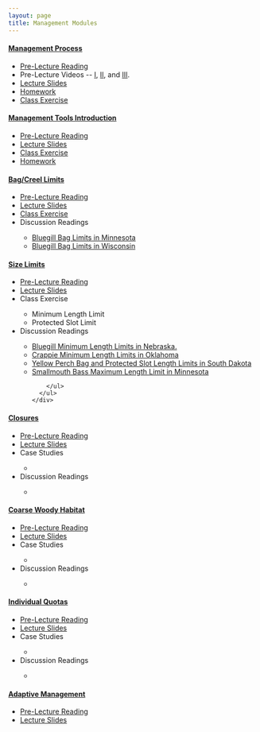 ```yaml
---
layout: page
title: Management Modules
---
```


<div class="panel-group" id="accordion2">

<!-- #### MANAGEMENT PROCESS #### -->
<div class="panel panel-default">
  <div class="panel-heading">
    <h4 class="panel-title">
      <a data-toggle="collapse" data-parent="#accordion2" href="#cMgmtProcess">Management Process</a>
    </h4>
  </div>
  <div id="cMgmtProcess" class="panel-collapse collapse">
    <div class="panel-body">
      <ul>
        <li><a href="MgmntProcess/RG_KruegerDecker_2010">Pre-Lecture Reading</a></li>
        <li>Pre-Lecture Videos -- <a href="https://www.youtube.com/v/QovhSVEDGEY?version=3&autoplay=1" TARGET="_blank">I</a>, <a href="https://www.youtube.com/v/kM_SQo7EC50?version=3&autoplay=1" TARGET="_blank">II</a>, and <a href="https://www.youtube.com/v/kYwzgGdbTvw?version=3&autoplay=1" TARGET="_blank">III</a>.</li>
        <li><a href="MgmntProcess/PPT.pptx">Lecture Slides</a></li>
        <li><a href="MgmntProcess/HW.html">Homework</a></li>
        <li><a href="MgmntProcess/Cases/NOPInvasion">Class Exercise</a></li>
      </ul>
    </div>
  </div>
</div>

<!-- #### MANAGEMENT TOOLS INTRODUCTION #### -->
<div class="panel panel-default">
  <div class="panel-heading">
    <h4 class="panel-title">
      <a data-toggle="collapse" data-parent="#accordion2" href="#cMgmtTools">Management Tools Introduction</a>
    </h4>
  </div>
  <div id="cMgmtTools" class="panel-collapse collapse">
    <div class="panel-body">
      <ul>
        <li><a href="MgmntTools/RG_IsermannPaukert_2010">Pre-Lecture Reading</a></li>
        <li><a href="MgmntTools/PPT.pptx">Lecture Slides</a></li>
        <li><a href="MgmntTools/CE">Class Exercise</a></li>
        <li><a href="MgmntTools/HW">Homework</a></li>
      </ul>
    </div>
  </div>
</div>

<!-- #### BAG LIMITS #### -->
<div class="panel panel-default">
  <div class="panel-heading">
    <h4 class="panel-title">
      <a data-toggle="collapse" data-parent="#accordion2" href="#cMgmtBagLimits">Bag/Creel Limits</a>
    </h4>
  </div>
  <div id="cMgmtBagLimits" class="panel-collapse collapse">
    <div class="panel-body">
      <ul>
        <li><a href="MgmntBagLimits/RG_BagLimits">Pre-Lecture Reading</a></li>
        <li><a href="MgmntBagLimits/PPT.pptx">Lecture Slides</a></li>
        <li><a href="MgmntBagLimits/CE_BagLimitsReductions.pptx">Class Exercise</a></li>
        <li>Discussion Readings</li>
        <ul>
          <li><a href="MgmntBagLimits/RG_Jacobson2005.html">Bluegill Bag Limits in Minnesota</a></li>
          <li><a href="MgmntBagLimits/RG_Rypel2015.html">Bluegill Bag Limits in Wisconsin</a></li>
        </ul>
      </ul>
    </div>
  </div>
</div>

<!-- #### SIZE LIMITS #### -->
<div class="panel panel-default">
  <div class="panel-heading">
    <h4 class="panel-title">
      <a data-toggle="collapse" data-parent="#accordion2" href="#cMgmtSizeLimits">Size Limits</a>
    </h4>
  </div>
  <div id="cMgmtSizeLimits" class="panel-collapse collapse">
    <div class="panel-body">
      <ul>
        <li><a href="MgmntSizeLimits/RG_SizeLimits">Pre-Lecture Reading</a></li>
        <li><a href="MgmntSizeLimits/PPT.pptx">Lecture Slides</a></li>
        <li>Class Exercise</li>
        <ul>
          <li>Minimum Length Limit</li>
          <li>Protected Slot Limit</li>
        </ul>
        <li>Discussion Readings</li>
        <ul>
          <li><a href="MgmntSizeLimits/RG_Paukeretal2002.html">Bluegill Minimum Length Limits in Nebraska.</a></li>
          <li><a href="MgmntSizeLimits/RG_Boxrucker2002.html">Crappie Minimum Length Limits in Oklahoma</a></li>
          <li><a href="MgmntSizeLimits/RG_Isermannetal2007.html">Yellow Perch Bag and Protected Slot Length Limits in South Dakota</a></li>
          <li><a href="MgmntSizeLimits/RG_Isermannetal2009">Smallmouth Bass Maximum Length Limit in Minnesota</a></li>

<!---
          <li><a href="MgmntSizeLimits/RG_BrousseauArmstrong1987.html">Walleye Size Limits Summary</a></li>
          <li><a href="MgmntSizeLimits/RG_">Largemouth Bass Size Limits Summary</a></li>
--->
        </ul>
      </ul>
    </div>
  </div>
</div>

<!-- #### CLOSURES #### -->
<div class="panel panel-default">
  <div class="panel-heading">
    <h4 class="panel-title">
      <a data-toggle="collapse" data-parent="#accordion2" href="#cMgmtClosures">Closures</a>
    </h4>
  </div>
  <div id="cMgmtClosures" class="panel-collapse collapse">
    <div class="panel-body">
      <ul>
        <li><a href="MgmntClosures/">Pre-Lecture Reading</a></li>
        <li><a href="MgmntClosures/PPT.PPTX">Lecture Slides</a></li>
        <li>Case Studies</li>
        <ul>
          <li></li>
        </ul>
        <li>Discussion Readings</li>
        <ul>
          <li></li>
        </ul>
      </ul>
    </div>
  </div>
</div>

<!-- #### COARSE WOODY HABITAT #### -->
<div class="panel panel-default">
  <div class="panel-heading">
    <h4 class="panel-title">
      <a data-toggle="collapse" data-parent="#accordion2" href="#cMgmtCWH">Coarse Woody Habitat</a>
    </h4>
  </div>
  <div id="cMgmtCWH" class="panel-collapse collapse">
    <div class="panel-body">
      <ul>
        <li><a href="MgmntCWH/">Pre-Lecture Reading</a></li>
        <li><a href="MgmntCWH/PPT.PPTX">Lecture Slides</a></li>
        <li>Case Studies</li>
        <ul>
          <li></li>
        </ul>
        <li>Discussion Readings</li>
        <ul>
          <li></li>
        </ul>
      </ul>
    </div>
  </div>
</div>

<!-- #### INDIVIDUAL QUOTAS #### -->
<div class="panel panel-default">
  <div class="panel-heading">
    <h4 class="panel-title">
      <a data-toggle="collapse" data-parent="#accordion2" href="#cMgmtIQs">Individual Quotas</a>
    </h4>
  </div>
  <div id="cMgmtIQs" class="panel-collapse collapse">
    <div class="panel-body">
      <ul>
        <li><a href="MgmntIQs/RG_IQs">Pre-Lecture Reading</a></li>
        <li><a href="MgmntIQs/PPT.PPTX">Lecture Slides</a></li>
        <li>Case Studies</li>
        <ul>
          <li></li>
        </ul>
        <li>Discussion Readings</li>
        <ul>
          <li></li>
        </ul>
      </ul>
    </div>
  </div>
</div>

<!-- #### ADAPTIVE MANAGEMENT #### -->
<div class="panel panel-default">
  <div class="panel-heading">
    <h4 class="panel-title">
      <a data-toggle="collapse" data-parent="#accordion2" href="#cMgmtAdaptive">Adaptive Management</a>
    </h4>
  </div>
  <div id="cMgmtAdaptive" class="panel-collapse collapse">
    <div class="panel-body">
      <ul>
        <li><a href="MgmntAdaptive/RG_Allen_Walters">Pre-Lecture Reading</a></li>
        <li><a href="MgmntAdaptive/PPT.pptx">Lecture Slides</a></li>
      </ul>
    </div>
  </div>
</div>



</div>
